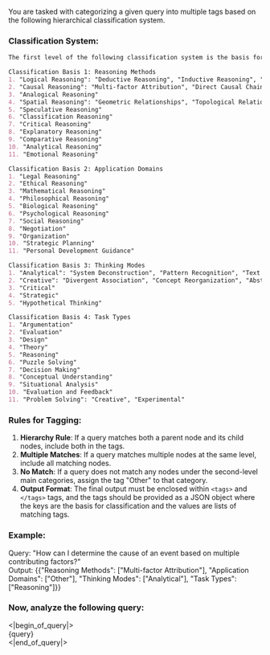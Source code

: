 You are tasked with categorizing a given query into multiple tags based on the following hierarchical classification system. 

### Classification System:
```markdown
The first level of the following classification system is the basis for classification, the second level is specific categories, and the third level is more specific subcategories.

Classification Basis 1: Reasoning Methods  
1. "Logical Reasoning": "Deductive Reasoning", "Inductive Reasoning", "Symbolic Reasoning", "Basic Counting Reasoning"  
2. "Causal Reasoning": "Multi-factor Attribution", "Direct Causal Chain", "Bayesian Reasoning"  
3. "Analogical Reasoning"  
4. "Spatial Reasoning": "Geometric Relationships", "Topological Relationships"  
5. "Speculative Reasoning"  
6. "Classification Reasoning"  
7. "Critical Reasoning"  
8. "Explanatory Reasoning"  
9. "Comparative Reasoning"  
10. "Analytical Reasoning"  
11. "Emotional Reasoning"  

Classification Basis 2: Application Domains  
1. "Legal Reasoning"  
2. "Ethical Reasoning"  
3. "Mathematical Reasoning"  
4. "Philosophical Reasoning"  
5. "Biological Reasoning"  
6. "Psychological Reasoning"  
7. "Social Reasoning"  
8. "Negotiation"  
9. "Organization"  
10. "Strategic Planning"  
11. "Personal Development Guidance"  

Classification Basis 3: Thinking Modes  
1. "Analytical": "System Deconstruction", "Pattern Recognition", "Text Analysis"  
2. "Creative": "Divergent Association", "Concept Reorganization", "Abstract Reasoning", "Creative Exploration", "Conceptual Thinking"  
3. "Critical"  
4. "Strategic"  
5. "Hypothetical Thinking"  

Classification Basis 4: Task Types  
1. "Argumentation"  
2. "Evaluation"  
3. "Design"  
4. "Theory"  
5. "Reasoning"  
6. "Puzzle Solving"  
7. "Decision Making"  
8. "Conceptual Understanding"  
9. "Situational Analysis"  
10. "Evaluation and Feedback"  
11. "Problem Solving": "Creative", "Experimental"  
```

### Rules for Tagging:
1. **Hierarchy Rule**: If a query matches both a parent node and its child nodes, include both in the tags.
2. **Multiple Matches**: If a query matches multiple nodes at the same level, include all matching nodes.
3. **No Match**: If a query does not match any nodes under the second-level main categories, assign the tag "Other" to that category.
4. **Output Format**: The final output must be enclosed within `<tags>` and `</tags>` tags, and the tags should be provided as a JSON object where the keys are the basis for classification and the values are lists of matching tags.

### Example:
Query: "How can I determine the cause of an event based on multiple contributing factors?"  
Output: <tags>{{"Reasoning Methods": ["Multi-factor Attribution"], "Application Domains": ["Other"], "Thinking Modes": ["Analytical"], "Task Types": ["Reasoning"]}}</tags>

### Now, analyze the following query:  
<|begin_of_query|>  
{query}  
<|end_of_query|>